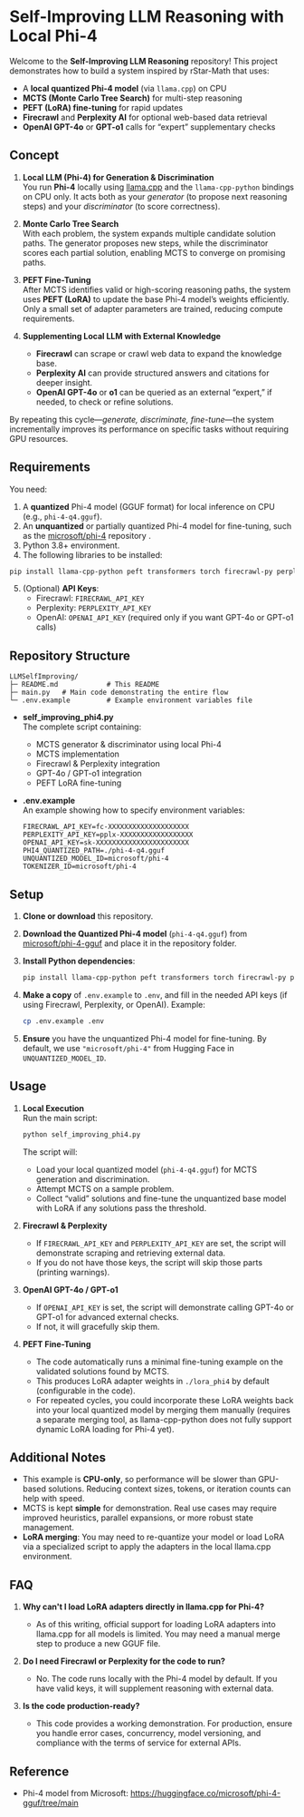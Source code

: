 # Self-Improving LLM Reasoning with Local Phi-4

Welcome to the **Self-Improving LLM Reasoning** repository! This project demonstrates how to build a system inspired by rStar-Math that uses:

- A **local quantized Phi-4 model** (via `llama.cpp`) on CPU  
- **MCTS (Monte Carlo Tree Search)** for multi-step reasoning  
- **PEFT (LoRA) fine-tuning** for rapid updates  
- **Firecrawl** and **Perplexity AI** for optional web-based data retrieval  
- **OpenAI GPT-4o** or **GPT-o1** calls for “expert” supplementary checks  

## Concept

1. **Local LLM (Phi-4) for Generation & Discrimination**  
   You run **Phi-4** locally using [llama.cpp](https://github.com/ggerganov/llama.cpp) and the `llama-cpp-python` bindings on CPU only. It acts both as your *generator* (to propose next reasoning steps) and your *discriminator* (to score correctness).

2. **Monte Carlo Tree Search**  
   With each problem, the system expands multiple candidate solution paths. The generator proposes new steps, while the discriminator scores each partial solution, enabling MCTS to converge on promising paths.

3. **PEFT Fine-Tuning**  
   After MCTS identifies valid or high-scoring reasoning paths, the system uses **PEFT (LoRA)** to update the base Phi-4 model’s weights efficiently. Only a small set of adapter parameters are trained, reducing compute requirements.

4. **Supplementing Local LLM with External Knowledge**  
   - **Firecrawl** can scrape or crawl web data to expand the knowledge base.  
   - **Perplexity AI** can provide structured answers and citations for deeper insight.  
   - **OpenAI GPT-4o** or **o1** can be queried as an external “expert,” if needed, to check or refine solutions.

By repeating this cycle—*generate, discriminate, fine-tune*—the system incrementally improves its performance on specific tasks without requiring GPU resources.

## Requirements

You need:

1. A **quantized** Phi-4 model (GGUF format) for local inference on CPU (e.g., `phi-4-q4.gguf`).  
2. An **unquantized** or partially quantized Phi-4 model for fine-tuning, such as the [microsoft/phi-4](https://huggingface.co/microsoft/phi-4) repository .  
3. Python 3.8+ environment.  
4. The following libraries to be installed:

```bash
pip install llama-cpp-python peft transformers torch firecrawl-py perplexityai openai python-dotenv
```

5. (Optional) **API Keys**:  
   - Firecrawl: `FIRECRAWL_API_KEY`  
   - Perplexity: `PERPLEXITY_API_KEY`  
   - OpenAI: `OPENAI_API_KEY` (required only if you want GPT-4o or GPT-o1 calls)

## Repository Structure

```
LLMSelfImproving/
├─ README.md            # This README
├─ main.py   # Main code demonstrating the entire flow
└─ .env.example         # Example environment variables file
```

- **self_improving_phi4.py**  
  The complete script containing:
  - MCTS generator & discriminator using local Phi-4  
  - MCTS implementation  
  - Firecrawl & Perplexity integration  
  - GPT-4o / GPT-o1 integration  
  - PEFT LoRA fine-tuning

- **.env.example**  
  An example showing how to specify environment variables:
  ```
  FIRECRAWL_API_KEY=fc-XXXXXXXXXXXXXXXXXXXX
  PERPLEXITY_API_KEY=pplx-XXXXXXXXXXXXXXXXXX
  OPENAI_API_KEY=sk-XXXXXXXXXXXXXXXXXXXXXXX
  PHI4_QUANTIZED_PATH=./phi-4-q4.gguf
  UNQUANTIZED_MODEL_ID=microsoft/phi-4
  TOKENIZER_ID=microsoft/phi-4
  ```

## Setup

1. **Clone or download** this repository.  
2. **Download the Quantized Phi-4 model** (`phi-4-q4.gguf`) from [microsoft/phi-4-gguf](https://huggingface.co/microsoft/phi-4-gguf/tree/main) and place it in the repository folder.  
3. **Install Python dependencies**:

   ```bash
   pip install llama-cpp-python peft transformers torch firecrawl-py perplexityai openai python-dotenv
   ```

4. **Make a copy** of `.env.example` to `.env`, and fill in the needed API keys (if using Firecrawl, Perplexity, or OpenAI). Example:

   ```bash
   cp .env.example .env
   ```

5. **Ensure** you have the unquantized Phi-4 model for fine-tuning. By default, we use `"microsoft/phi-4"` from Hugging Face in `UNQUANTIZED_MODEL_ID`.

## Usage

1. **Local Execution**  
   Run the main script:

   ```bash
   python self_improving_phi4.py
   ```

   The script will:  
   - Load your local quantized model (`phi-4-q4.gguf`) for MCTS generation and discrimination.  
   - Attempt MCTS on a sample problem.  
   - Collect “valid” solutions and fine-tune the unquantized base model with LoRA if any solutions pass the threshold.  

2. **Firecrawl & Perplexity**  
   - If `FIRECRAWL_API_KEY` and `PERPLEXITY_API_KEY` are set, the script will demonstrate scraping and retrieving external data.  
   - If you do not have those keys, the script will skip those parts (printing warnings).

3. **OpenAI GPT-4o / GPT-o1**  
   - If `OPENAI_API_KEY` is set, the script will demonstrate calling GPT-4o or GPT-o1 for advanced external checks.  
   - If not, it will gracefully skip them.

4. **PEFT Fine-Tuning**  
   - The code automatically runs a minimal fine-tuning example on the validated solutions found by MCTS.  
   - This produces LoRA adapter weights in `./lora_phi4` by default (configurable in the code).  
   - For repeated cycles, you could incorporate these LoRA weights back into your local quantized model by merging them manually (requires a separate merging tool, as llama-cpp-python does not fully support dynamic LoRA loading for Phi-4 yet).

## Additional Notes

- This example is **CPU-only**, so performance will be slower than GPU-based solutions. Reducing context sizes, tokens, or iteration counts can help with speed.  
- MCTS is kept **simple** for demonstration. Real use cases may require improved heuristics, parallel expansions, or more robust state management.  
- **LoRA merging**: You may need to re-quantize your model or load LoRA via a specialized script to apply the adapters in the local llama.cpp environment.

## FAQ

1. **Why can't I load LoRA adapters directly in llama.cpp for Phi-4?**  
   - As of this writing, official support for loading LoRA adapters into llama.cpp for all models is limited. You may need a manual merge step to produce a new GGUF file.

2. **Do I need Firecrawl or Perplexity for the code to run?**  
   - No. The code runs locally with the Phi-4 model by default. If you have valid keys, it will supplement reasoning with external data.

3. **Is the code production-ready?**  
   - This code provides a working demonstration. For production, ensure you handle error cases, concurrency, model versioning, and compliance with the terms of service for external APIs.

## Reference

-  Phi-4 model from Microsoft: https://huggingface.co/microsoft/phi-4-gguf/tree/main
